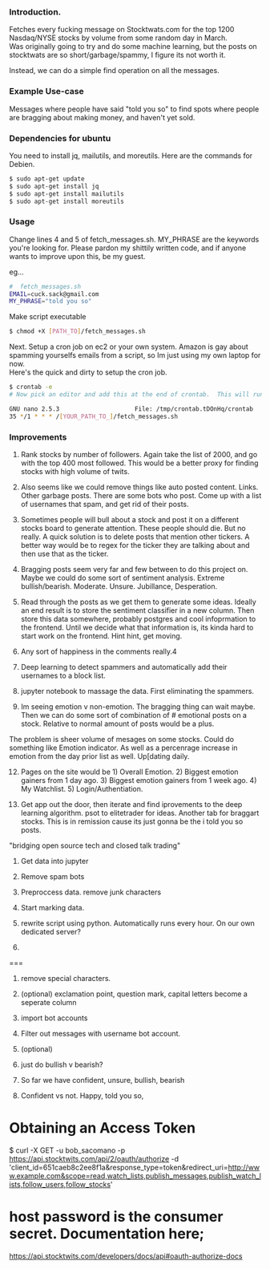 ### Introduction.

Fetches every fucking message on  Stocktwats.com for the top 1200 Nasdaq/NYSE stocks by volume from some random day in March.   
Was originally going to try and do some machine learning, but the posts on stocktwats are so short/garbage/spammy, I figure its not worth it.

Instead, we can do a simple find operation on all the messages.

### Example Use-case

Messages where people have said "told you so" to find spots where people are bragging about making money, and haven't yet sold.

### Dependencies for ubuntu

You need to install jq, mailutils, and moreutils.  Here are the commands for Debien.  

```bash
$ sudo apt-get update
$ sudo apt-get install jq
$ sudo apt-get install mailutils
$ sudo apt-get install moreutils
```

### Usage

Change lines 4 and 5 of fetch_messages.sh.  MY_PHRASE are the keywords you're looking for.  Please pardon my shittily written code, and if anyone wants to improve upon this, be my guest.


eg...
```bash
#  fetch_messages.sh
EMAIL=cuck.sack@gmail.com
MY_PHRASE="told you so"
```

Make script executable
```bash
$ chmod +X [PATH_TO]/fetch_messages.sh
```

Next.  Setup a cron job on ec2 or your own system.  Amazon is gay about spamming yourselfs emails from a script, so Im just using my own laptop for now.  
Here's the quick and dirty to setup the cron job.
```bash
$ crontab -e
# Now pick an editor and add this at the end of crontab.  This will run the script on the 35th minute of every hour, and send you an email whenever someone says "told you so on stocktwats"

GNU nano 2.5.3                     File: /tmp/crontab.tDOnHq/crontab
35 */1 * * * /[YOUR_PATH_TO_]/fetch_messages.sh
```


### Improvements

1) Rank stocks by number of followers.  Again take the list of 2000, and go with the top 400 most followed.  This would be a better proxy for finding stocks with high volume of twits.

3) Also seems like we could remove things like auto posted content.  Links.  Other garbage posts.  There are some bots who post.  Come up with a list of usernames that spam, and get rid of their posts.

4) Sometimes people will bull about a stock and post it on a different stocks board to generate attention.  These people should die.  But no really.  A quick solution is to delete posts that mention other tickers.  A better way would be to regex for the ticker they are talking about and then use that as the ticker.

5) Bragging posts seem very far and few between to do this project on.  Maybe we could do some sort of sentiment analysis.  Extreme bullish/bearish.  Moderate.  Unsure.  Jubillance, Desperation.

6) Read through the posts as we get them to generate some ideas.  Ideally an end result is to store the sentiment classifier in a new column.  Then store this data somewhere, probably postgres and cool infoprmation to the frontend.  Until we decide what that information is, its kinda hard to start work on the frontend.  Hint hint, get moving.

7) Any sort of happiness in the comments really.4

8) Deep learning to detect spammers and automatically add their usernames to a block list.

10) jupyter notebook to massage the data.  First eliminating the spammers.

11) Im seeing emotion v non-emotion.  The bragging thing can wait maybe.  Then we can do some sort of combination of # emotional posts on a stock.  Relative to normal amount of posts would be a plus.

The problem is sheer volume of mesages on some stocks.  Could do something like Emotion indicator.  As well as a percenrage increase in emotion from the day prior list as well.  Up[dating daily.  


12) Pages on the site would be 1) Overall Emotion.  2) Biggest emotion gainers from 1 day ago.  3)  Biggest emotion gainers from 1 week ago.  4) My Watchlist.  5) Login/Authentiation.  


13) Get app out the door, then iterate and find iprovements to the deep learning algorithm.  psot to elitetrader for ideas.  Another tab for braggart stocks.  This is in remission cause its just gonna be the i told you so posts.  

"bridging open source tech and closed talk trading"

1) Get data into jupyter
2) Remove spam bots
3) Preproccess data. remove junk characters
4) Start marking data.  


14) rewrite script using python.  Automatically runs every hour.  On our own dedicated server?

15)


===

1) remove special characters.  
2) (optional) exclamation point, question mark, capital letters become a seperate column
3) import bot accounts
4) Filter out messages with username bot account.
5) (optional)

6) just do bullish v bearish?
7) So far we have confident, unsure, bullish, bearish

8) Confident vs not.  Happy, told you so,



# Obtaining an Access Token

$ curl -X GET -u bob_sacomano -p https://api.stocktwits.com/api/2/oauth/authorize -d 'client_id=651caeb8c2ee8f1a&response_type=token&redirect_uri=http://www.example.com&scope=read,watch_lists,publish_messages,publish_watch_lists,follow_users,follow_stocks'

# host password is the consumer secret.  Documentation here;
https://api.stocktwits.com/developers/docs/api#oauth-authorize-docs
